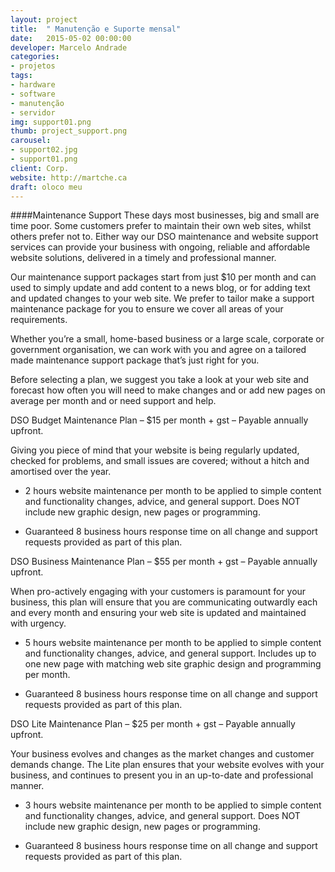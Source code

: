 ```yaml
---
layout: project
title:  " Manutenção e Suporte mensal"
date:   2015-05-02 00:00:00
developer: Marcelo Andrade
categories:
- projetos
tags:
- hardware
- software
- manutenção
- servidor
img: support01.png
thumb: project_support.png
carousel:
- support02.jpg
- support01.png
client: Corp.
website: http://martche.ca
draft: oloco meu
---
```

####Maintenance Support
These days most businesses, big and small are time poor. Some customers prefer to maintain their own web sites, whilst others prefer not to. Either way our DSO maintenance and website support services can provide your business with ongoing, reliable and affordable website solutions, delivered in a timely and professional manner.

Our maintenance support packages start from just $10 per month and can used to simply update and add content to a news blog, or for adding text and updated changes to your web site. We prefer to tailor make a support maintenance package for you to ensure we cover all areas of your requirements.

Whether you’re a small, home-based business or a large scale, corporate or government organisation, we can work with you and agree on a tailored made maintenance support package that’s just right for you.

Before selecting a plan, we suggest you take a look at your web site and forecast how often you will need to make changes and or add new pages on average per month and or need support and help.

DSO Budget Maintenance Plan – $15 per month + gst – Payable annually upfront.

Giving you piece of mind that your website is being regularly updated, checked for problems, and small issues are covered; without a hitch and amortised over the year.

* 2 hours website maintenance per month to be applied to simple content and functionality changes, advice, and general support. Does NOT include new graphic design, new pages or programming.

* Guaranteed 8 business hours response time on all change and support requests provided as part of this plan.

DSO Business Maintenance Plan – $55 per month + gst – Payable annually upfront.

When pro-actively engaging with your customers is paramount for your business, this plan will ensure that you are communicating outwardly each and every month and ensuring your web site is updated and maintained with urgency.

* 5 hours website maintenance per month to be applied to simple content and functionality changes, advice, and general support. Includes up to one new page with matching web site graphic design and programming per month.

* Guaranteed 8 business hours response time on all change and support requests provided as part of this plan.

DSO Lite Maintenance Plan – $25 per month + gst – Payable annually upfront.

Your business evolves and changes as the market changes and customer demands change. The Lite plan ensures that your website evolves with your business, and continues to present you in an up-to-date and professional manner.

* 3 hours website maintenance per month to be applied to simple content and functionality changes, advice, and general support. Does NOT include new graphic design, new pages or programming.

* Guaranteed 8 business hours response time on all change and support requests provided as part of this plan.